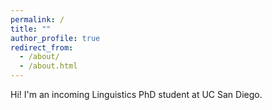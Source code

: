 ```yaml
---
permalink: /
title: ""
author_profile: true
redirect_from: 
  - /about/
  - /about.html
---
```


Hi! I'm an incoming Linguistics PhD student at UC San Diego.
